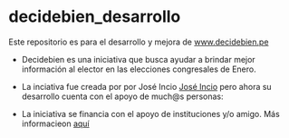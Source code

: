 # decidebien_desarrollo

Este repositorio es para el desarrollo y mejora de www.decidebien.pe

- Decidebien es una iniciativa que busca ayudar a brindar mejor información al elector en las elecciones congresales de Enero. 

- La inciativa fue creada por por José Incio [José Incio](http://www.joseincio.com) pero ahora su desarrollo cuenta con el apoyo de much@s personas:

- La iniciativa se financia con el apoyo de instituciones y/o amigo. Más informacieon  [aquí](http://www.joseincio.com/post/decide-bien-elecciones-congresales-2020/)


